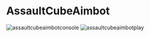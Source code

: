 # AssaultCubeAimbot
![assaultcubeaimbotconsole](https://user-images.githubusercontent.com/32415358/50566940-977d6d80-0d82-11e9-9436-e3555623658d.PNG)
![assaultcubeaimbotplay](https://user-images.githubusercontent.com/32415358/50566942-98ae9a80-0d82-11e9-877d-aace9cb72d73.png)
